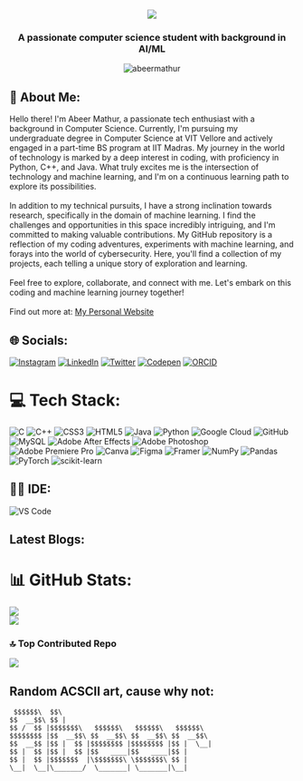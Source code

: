 <h1 align="center">
  <img src="https://readme-typing-svg.herokuapp.com?font=Hubot+Sans&weight=600&size=30&pause=500&color=0F95E8&center=true&width=435&lines=Hi+👋,+I'm+Abeer+Mathur!">
</h1>
<h3 align="center">A passionate computer science student with background in AI/ML</h3>

<p align="center"> <img src="https://komarev.com/ghpvc/?username=abeermathur&label=Profile%20views&color=0e75b6&style=flat" alt="abeermathur" /> </p>

## 💫 About Me:
Hello there! I'm Abeer Mathur, a passionate tech enthusiast with a background in Computer Science. Currently, I'm pursuing my undergraduate degree in Computer Science at VIT Vellore and actively engaged in a part-time BS program at IIT Madras. My journey in the world of technology is marked by a deep interest in coding, with proficiency in Python, C++, and Java. What truly excites me is the intersection of technology and machine learning, and I'm on a continuous learning path to explore its possibilities.<br><br>In addition to my technical pursuits, I have a strong inclination towards research, specifically in the domain of machine learning. I find the challenges and opportunities in this space incredibly intriguing, and I'm committed to making valuable contributions. My GitHub repository is a reflection of my coding adventures, experiments with machine learning, and forays into the world of cybersecurity. Here, you'll find a collection of my projects, each telling a unique story of exploration and learning.<br><br>Feel free to explore, collaborate, and connect with me. Let's embark on this coding and machine learning journey together! <br><br> Find out more at: <a href="https://abeermathur.in/">My Personal Website</a>


## 🌐 Socials:
[![Instagram](https://img.shields.io/badge/Instagram-%23E4405F.svg?logo=Instagram&logoColor=white)](https://instagram.com/abeer.mathur) [![LinkedIn](https://img.shields.io/badge/LinkedIn-%230077B5.svg?logo=linkedin&logoColor=white)](https://linkedin.com/in/abeermathur) [![Twitter](https://img.shields.io/badge/Twitter-%231DA1F2.svg?logo=Twitter&logoColor=white)](https://twitter.com/abeer_mathur17) [![Codepen](https://img.shields.io/badge/Codepen-000000?style=for-the-badge&logo=codepen&logoColor=white)](https://codepen.io/abeer-wd) [![ORCID](https://img.shields.io/badge/orcid-A6CE39?style=for-the-badge&logo=orcid&logoColor=white)](https://orcid.org/0009-0004-3129-0749)

# 💻 Tech Stack:
![C](https://img.shields.io/badge/c-%2300599C.svg?style=for-the-badge&logo=c&logoColor=white) ![C++](https://img.shields.io/badge/c++-%2300599C.svg?style=for-the-badge&logo=c%2B%2B&logoColor=white) ![CSS3](https://img.shields.io/badge/css3-%231572B6.svg?style=for-the-badge&logo=css3&logoColor=white) ![HTML5](https://img.shields.io/badge/html5-%23E34F26.svg?style=for-the-badge&logo=html5&logoColor=white) ![Java](https://img.shields.io/badge/java-%23ED8B00.svg?style=for-the-badge&logo=java&logoColor=white) ![Python](https://img.shields.io/badge/python-3670A0?style=for-the-badge&logo=python&logoColor=ffdd54) ![Google Cloud](https://img.shields.io/badge/Google%20Cloud-%234285F4.svg?style=for-the-badge&logo=google-cloud&logoColor=white) ![GitHub](https://img.shields.io/badge/GitHub-%23121011.svg?style=for-the-badge&logo=github&logoColor=white) ![MySQL](https://img.shields.io/badge/mysql-%2300f.svg?style=for-the-badge&logo=mysql&logoColor=white) ![Adobe After Effects](https://img.shields.io/badge/Adobe%20After%20Effects-9999FF.svg?style=for-the-badge&logo=Adobe%20After%20Effects&logoColor=white) ![Adobe Photoshop](https://img.shields.io/badge/adobephotoshop-%2331A8FF.svg?style=for-the-badge&logo=adobephotoshop&logoColor=white) ![Adobe Premiere Pro](https://img.shields.io/badge/Adobe%20Premiere%20Pro-9999FF.svg?style=for-the-badge&logo=Adobe%20Premiere%20Pro&logoColor=white) ![Canva](https://img.shields.io/badge/Canva-%2300C4CC.svg?style=for-the-badge&logo=Canva&logoColor=white) 	![Figma](https://img.shields.io/badge/figma-%23F24E1E.svg?style=for-the-badge&logo=figma&logoColor=white) ![Framer](https://img.shields.io/badge/Framer-black?style=for-the-badge&logo=framer&logoColor=blue) ![NumPy](https://img.shields.io/badge/numpy-%23013243.svg?style=for-the-badge&logo=numpy&logoColor=white) ![Pandas](https://img.shields.io/badge/pandas-%23150458.svg?style=for-the-badge&logo=pandas&logoColor=white) ![PyTorch](https://img.shields.io/badge/PyTorch-%23EE4C2C.svg?style=for-the-badge&logo=PyTorch&logoColor=white) ![scikit-learn](https://img.shields.io/badge/scikit--learn-%23F7931E.svg?style=for-the-badge&logo=scikit-learn&logoColor=white)

## 👩‍💻 IDE:
![VS Code](https://img.shields.io/badge/VSCode-0078D4?style=for-the-badge&logo=visual%20studio%20code&logoColor=white)

## Latest Blogs:
<!-- BLOG-POST-LIST:START -->
<!-- BLOG-POST-LIST:END -->

# 📊 GitHub Stats:
![](https://github-readme-streak-stats.herokuapp.com/?user=AbeerMathur&theme=dark&hide_border=false)<br/>
![](https://github-readme-stats.vercel.app/api/top-langs/?username=AbeerMathur&theme=dark&hide_border=false&include_all_commits=true&count_private=false&layout=compact)

### 🔝 Top Contributed Repo
![](https://github-contributor-stats.vercel.app/api?username=AbeerMathur&limit=5&theme=tokyonight&combine_all_yearly_contributions=true)

## Random ACSCII art, cause why not:
```
 $$$$$$\  $$\                                     
$$  __$$\ $$ |                                    
$$ /  $$ |$$$$$$$\   $$$$$$\   $$$$$$\   $$$$$$\  
$$$$$$$$ |$$  __$$\ $$  __$$\ $$  __$$\ $$  __$$\ 
$$  __$$ |$$ |  $$ |$$$$$$$$ |$$$$$$$$ |$$ |  \__|
$$ |  $$ |$$ |  $$ |$$   ____|$$   ____|$$ |      
$$ |  $$ |$$$$$$$  |\$$$$$$$\ \$$$$$$$\ $$ |      
\__|  \__|\_______/  \_______| \_______|\__|      
```

